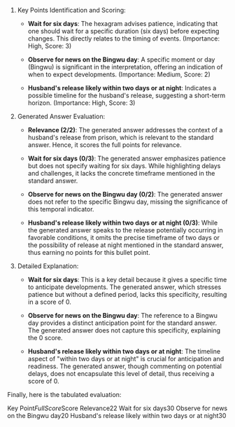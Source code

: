 1. Key Points Identification and Scoring:

   - **Wait for six days**: The hexagram advises patience, indicating that one should wait for a specific duration (six days) before expecting changes. This directly relates to the timing of events. (Importance: High, Score: 3)

   - **Observe for news on the Bingwu day**: A specific moment or day (Bingwu) is significant in the interpretation, offering an indication of when to expect developments. (Importance: Medium, Score: 2)

   - **Husband's release likely within two days or at night**: Indicates a possible timeline for the husband's release, suggesting a short-term horizon. (Importance: High, Score: 3)

2. Generated Answer Evaluation:

   - **Relevance (2/2)**: The generated answer addresses the context of a husband's release from prison, which is relevant to the standard answer. Hence, it scores the full points for relevance.

   - **Wait for six days (0/3)**: The generated answer emphasizes patience but does not specify waiting for six days. While highlighting delays and challenges, it lacks the concrete timeframe mentioned in the standard answer.

   - **Observe for news on the Bingwu day (0/2)**: The generated answer does not refer to the specific Bingwu day, missing the significance of this temporal indicator.

   - **Husband's release likely within two days or at night (0/3)**: While the generated answer speaks to the release potentially occurring in favorable conditions, it omits the precise timeframe of two days or the possibility of release at night mentioned in the standard answer, thus earning no points for this bullet point.

3. Detailed Explanation:

   - **Wait for six days**: This is a key detail because it gives a specific time to anticipate developments. The generated answer, which stresses patience but without a defined period, lacks this specificity, resulting in a score of 0.

   - **Observe for news on the Bingwu day**: The reference to a Bingwu day provides a distinct anticipation point for the standard answer. The generated answer does not capture this specificity, explaining the 0 score.

   - **Husband's release likely within two days or at night**: The timeline aspect of "within two days or at night" is crucial for anticipation and readiness. The generated answer, though commenting on potential delays, does not encapsulate this level of detail, thus receiving a score of 0.

Finally, here is the tabulated evaluation:

<table>

Key Point$Full Score$Score
Relevance$2$2
Wait for six days$3$0
Observe for news on the Bingwu day$2$0
Husband's release likely within two days or at night$3$0

</table>